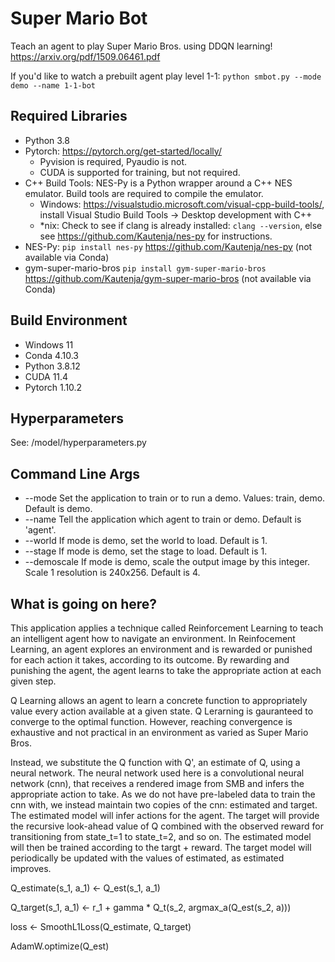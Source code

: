 # Super Mario Bot
Teach an agent to play Super Mario Bros. using DDQN learning!
https://arxiv.org/pdf/1509.06461.pdf

If you'd like to watch a prebuilt agent play level 1-1:
`python smbot.py --mode demo --name 1-1-bot`

## Required Libraries
- Python 3.8
- Pytorch: https://pytorch.org/get-started/locally/
    - Pyvision is required, Pyaudio is not.
    - CUDA is supported for training, but not required.
- C++ Build Tools: NES-Py is a Python wrapper around a C++ NES emulator. Build tools are required to compile the emulator.
    - Windows: https://visualstudio.microsoft.com/visual-cpp-build-tools/, install Visual Studio Build Tools -> Desktop development with C++
    - *nix: Check to see if clang is already installed: `clang --version`, else see https://github.com/Kautenja/nes-py for instructions.
- NES-Py: `pip install nes-py` https://github.com/Kautenja/nes-py (not available via Conda)
- gym-super-mario-bros `pip install gym-super-mario-bros` https://github.com/Kautenja/gym-super-mario-bros (not available via Conda)

## Build Environment
- Windows 11
- Conda 4.10.3
- Python 3.8.12
- CUDA 11.4
- Pytorch 1.10.2

## Hyperparameters
See: /model/hyperparameters.py

## Command Line Args
- --mode        Set the application to train or to run a demo. Values: train, demo. Default is demo.
- --name        Tell the application which agent to train or demo. Default is 'agent'.
- --world       If mode is demo, set the world to load. Default is 1.
- --stage       If mode is demo, set the stage to load. Default is 1.
- --demoscale   If mode is demo, scale the output image by this integer. Scale 1 resolution is 240x256. Default is 4.

## What is going on here?
This application applies a technique called Reinforcement Learning to teach an intelligent agent how to navigate an environment.
In Reinfocement Learning, an agent explores an environment and is rewarded or punished for each action it takes, according to its outcome.
By rewarding and punishing the agent, the agent learns to take the appropriate action at each given step.

Q Learning allows an agent to learn a concrete function to appropriately value every action available at a given state.
Q Lerarning is gauranteed to converge to the optimal function. However, reaching convergence is exhaustive and not practical
in an environment as varied as Super Mario Bros.

Instead, we substitute the Q function with Q', an estimate of Q, using a neural network. The neural network used here is
a convolutional neural network (cnn), that receives a rendered image from SMB and infers the appropriate action to take.
As we do not have pre-labeled data to train the cnn with, we instead maintain two copies of the cnn: estimated and target.
The estimated model will infer actions for the agent. The target will provide the recursive look-ahead value of Q combined with 
the observed reward for transitioning from state_t=1 to state_t=2, and so on. The estimated model will then be trained according 
to the targt + reward. The target model will periodically be updated with the values of estimated, as estimated improves.

Q_estimate(s_1, a_1) <- Q_est(s_1, a_1)

Q_target(s_1, a_1) <- r_1 + gamma * Q_t(s_2, argmax_a(Q_est(s_2, a)))

loss <- SmoothL1Loss(Q_estimate, Q_target)

AdamW.optimize(Q_est)
